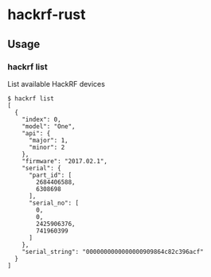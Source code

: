 # hackrf-rust

## Usage 

### hackrf list

List available HackRF devices

```
$ hackrf list
[
  {
    "index": 0,
    "model": "One",
    "api": {
      "major": 1,
      "minor": 2
    },
    "firmware": "2017.02.1",
    "serial": {
      "part_id": [
        2684406588,
        6308698
      ],
      "serial_no": [
        0,
        0,
        2425906376,
        741960399
      ]
    },
    "serial_string": "0000000000000000909864c82c396acf"
  }
]
```
